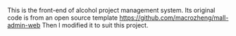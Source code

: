 This is the front-end of alcohol project management system.
Its original code is from an open source template https://github.com/macrozheng/mall-admin-web 
Then I modified it to suit this project. 

